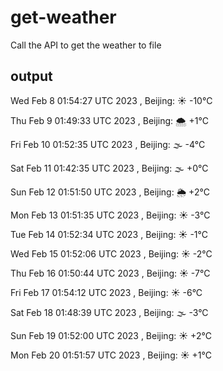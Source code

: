 # get-weather

Call the API to get the weather to file

## output

Wed Feb  8 01:54:27 UTC 2023 , Beijing: ☀️   -10°C

Thu Feb  9 01:49:33 UTC 2023 , Beijing: 🌨  +1°C

Fri Feb 10 01:52:35 UTC 2023 , Beijing: 🌫  -4°C

Sat Feb 11 01:42:35 UTC 2023 , Beijing: 🌫  +0°C

Sun Feb 12 01:51:50 UTC 2023 , Beijing: 🌦   +2°C

Mon Feb 13 01:51:35 UTC 2023 , Beijing: ☀️   -3°C

Tue Feb 14 01:52:34 UTC 2023 , Beijing: ☀️   -1°C

Wed Feb 15 01:52:06 UTC 2023 , Beijing: ☀️   -2°C

Thu Feb 16 01:50:44 UTC 2023 , Beijing: ☀️   -7°C

Fri Feb 17 01:54:12 UTC 2023 , Beijing: ☀️   -6°C

Sat Feb 18 01:48:39 UTC 2023 , Beijing: 🌫  -3°C

Sun Feb 19 01:52:00 UTC 2023 , Beijing: ☀️   +2°C

Mon Feb 20 01:51:57 UTC 2023 , Beijing: ☀️   +1°C
